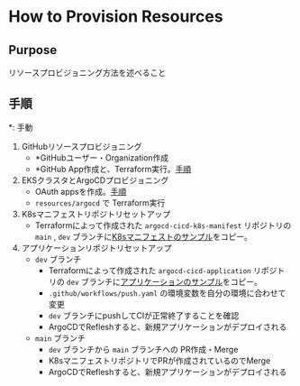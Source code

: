 # How to Provision Resources

## Purpose

リソースプロビジョニング方法を述べること

## 手順

*: 手動

1. GitHubリソースプロビジョニング
    - *GitHubユーザー・Organization作成
    - *GitHub App作成と、Terraform実行。[手順][github-apps]
1. EKSクラスタとArgoCDプロビジョニング
    - OAuth appsを作成。[手順][oauth-apps]
    - `resources/argocd` で Terraform実行
1. K8sマニフェストリポジトリセットアップ
    - Terraformによって作成された `argocd-cicd-k8s-manifest` リポジトリの `main` , `dev` ブランチに[K8sマニフェストのサンプル][argocd-cicd-k8s-manifest]をコピー。
1. アプリケーションリポジトリセットアップ
    - `dev` ブランチ
      - Terraformによって作成された `argocd-cicd-application` リポジトリの `dev` ブランチに[アプリケーションのサンプル][argocd-cicd-application]をコピー。
      - `.github/workflows/push.yaml` の環境変数を自分の環境に合わせて変更
      - `dev` ブランチにpushしてCIが正常終了することを確認
      - ArgoCDでRefleshすると、新規アプリケーションがデプロイされる
    - `main` ブランチ
      - `dev` ブランチから `main` ブランチへの PR作成・Merge
      - K8sマニフェストリポジトリでPRが作成されているのでMerge
      - ArgoCDでRefleshすると、新規アプリケーションがデプロイされる

[github-apps]: ./github-apps.md#github-apps
[oauth-apps]: ./github-apps.md#oauth-apps
[argocd-cicd-k8s-manifest]: https://github.com/toyamagu-cicd/argocd-cicd-k8s-manifest
[argocd-cicd-application]: https://github.com/toyamagu-cicd/argocd-cicd-application
